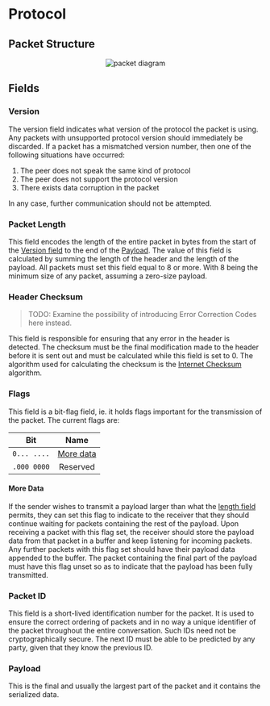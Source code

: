 # Protocol

## Packet Structure

<div align="center">
  <picture>
    <source media="(prefers-color-scheme: light)" srcset="./assets/packet-diagram-light.svg">
    <source media="(prefers-color-scheme: dark)" srcset="./assets/packet-diagram-dark.svg">
    <img alt="packet diagram">
  </picture>
</div>

## Fields

### Version

The version field indicates what version of the protocol the packet is using. Any packets with unsupported protocol version should immediately be discarded. If a packet has a mismatched version number, then one of the following situations have occurred:

1. The peer does not speak the same kind of protocol
2. The peer does not support the protocol version
3. There exists data corruption in the packet

In any case, further communication should not be attempted.

### Packet Length

This field encodes the length of the entire packet in bytes from the start of the [Version field](#version) to the end of the [Payload](#payload). The value of this field is calculated by summing the length of  the header and the length of the payload. All packets must set this field equal to 8 or more. With 8 being the minimum size of any packet, assuming a zero-size payload.

### Header Checksum

> TODO: Examine the possibility of introducing Error Correction Codes here instead.

This field is responsible for ensuring that any error in the header is detected. The checksum must be the final modification made to the header before it is sent out and must be calculated while this field is set to 0. The algorithm used for calculating the checksum is the [Internet Checksum](https://en.wikipedia.org/wiki/Internet_checksum) algorithm.

### Flags

This field is a bit-flag field, ie. it holds flags important for the transmission of the packet. The current flags are:

|     Bit     |          Name           |
|:-----------:|:-----------------------:|
| `0... ....` | [More data](#more-data) |
| `.000 0000` |        Reserved         |

#### More Data

If the sender wishes to transmit a payload larger than what the [length field](#packet-length) permits, they can set this flag to indicate to the receiver that they should continue waiting for packets containing the rest of the payload. Upon receiving a packet with this flag set, the receiver should store the payload data from that packet in a buffer and keep listening for incoming packets. Any further packets with this flag set should have their payload data appended to the buffer. The packet containing the final part of the payload must have this flag unset so as to indicate that the payload has been fully transmitted.

### Packet ID

This field is a short-lived identification number for the packet. It is used to ensure the correct ordering of packets and in no way a unique identifier of the packet throughout the entire conversation. Such IDs need not be cryptographically secure. The next ID must be able to be predicted by any party, given that they know the previous ID.

### Payload

This is the final and usually the largest part of the packet and it contains the serialized data.

